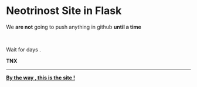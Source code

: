 <html>
	<body>
		<h1>Neotrinost Site in Flask</h1>
		<ht>
		<p>We <b>are not</b> going to push anything in github <b>until a time</b></p>
		<br>
		<p>Wait for days .</p>
		<p><b>TNX</b></p>
		<hr>
		<p><a href="https://neotrinost.ir"><b>By the way , this is the site !</b></a></p>
	</body>
</html>
